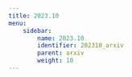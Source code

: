 ```yaml
---
title: 2023.10
menu:
    sidebar:
        name: 2023.10
        identifier: 202310_arxiv
        parent: arxiv
        weight: 10
---
```

            